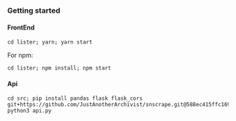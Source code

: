 ### Getting started

#### FrontEnd
```
cd lister; yarn; yarn start
```
For npm:
```
cd lister; npm install; npm start
```

#### Api
```
cd src; pip install pandas flask flask_cors git+https://github.com/JustAnotherArchivist/snscrape.git@588ec415ffc169a46752e225fcc90eacea4e65cd
python3 api.py
```